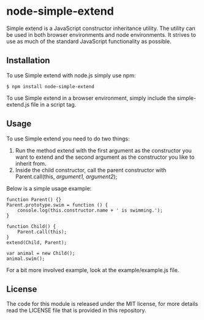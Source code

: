 # node-simple-extend

Simple extend is a JavaScript constructor inheritance utility. The utility can be used in both browser environments and node environments. It strives to use as much of the standard JavaScript functionality as possible.

## Installation
To use Simple extend with node.js simply use npm:
    
    $ npm install node-simple-extend

To use Simple extend in a browser environment, simply include the simple-extend.js file in a script tag.

## Usage

To use Simple extend you need to do two things:

1. Run the method extend with the first argument as the constructor you want to extend and the second argument as the constructor you like to inherit from.
2. Inside the child constructor, call the parent constructor with Parent.call(this, *argument1, argument2*);

Below is a simple usage example:

    function Parent() {}
    Parent.prototype.swim = function () {
        console.log(this.constructor.name + ' is swimming.');
    }

    function Child() {
        Parent.call(this);
    }
    extend(Child, Parent);

    var animal = new Child();
    animal.swim();

For a bit more involved example, look at the example/example.js file.

## License

The code for this module is released under the MIT license, for more details read the LICENSE file that is provided in this repository.
